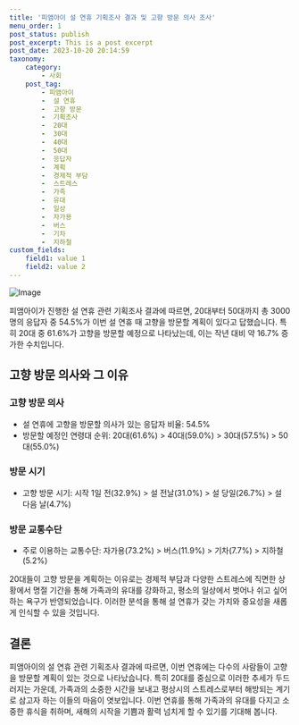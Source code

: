 ```yaml
---
title: '피앰아이 설 연휴 기획조사 결과 및 고향 방문 의사 조사'
menu_order: 1
post_status: publish
post_excerpt: This is a post excerpt
post_date: 2023-10-20 20:14:59
taxonomy:
    category:
        - 사회
    post_tag:
        - 피앰아이
        -  설 연휴
        -  고향 방문
        -  기획조사
        -  20대
        -  30대
        -  40대
        -  50대
        -  응답자
        -  계획
        -  경제적 부담
        -  스트레스
        -  가족
        -  유대
        -  일상
        -  자가용
        -  버스
        -  기차
        -  지하철
custom_fields:
    field1: value 1
    field2: value 2
---
```


![Image](https://imgnews.pstatic.net/image/662/2024/02/06/0000037105_001_20240206135801746.jpg?type=w647)


피앰아이가 진행한 설 연휴 관련 기획조사 결과에 따르면, 20대부터 50대까지 총 3000명의 응답자 중 54.5%가 이번 설 연휴 때 고향을 방문할 계획이 있다고 답했습니다. 특히 20대 중 61.6%가 고향을 방문할 예정으로 나타났는데, 이는 작년 대비 약 16.7% 증가한 수치입니다. 

## 고향 방문 의사와 그 이유
### 고향 방문 의사
- 설 연휴에 고향을 방문할 의사가 있는 응답자 비율: 54.5%
- 방문할 예정인 연령대 순위: 20대(61.6%) > 40대(59.0%) > 30대(57.5%) > 50대(55.0%)
  
### 방문 시기
- 고향 방문 시기: 시작 1일 전(32.9%) > 설 전날(31.0%) > 설 당일(26.7%) > 설 다음 날(4.7%)

### 방문 교통수단
- 주로 이용하는 교통수단: 자가용(73.2%) > 버스(11.9%) > 기차(7.7%) > 지하철(5.2%)
  
20대들이 고향 방문을 계획하는 이유로는 경제적 부담과 다양한 스트레스에 직면한 상황에서 명절 기간을 통해 가족과의 유대를 강화하고, 평소의 일상에서 벗어나 쉬고 싶어하는 욕구가 반영되었습니다. 이러한 분석을 통해 설 연휴가 갖는 가치와 중요성을 새롭게 인식할 수 있을 것입니다.

## 결론
피앰아이의 설 연휴 관련 기획조사 결과에 따르면, 이번 연휴에는 다수의 사람들이 고향을 방문할 계획이 있는 것으로 나타났습니다. 특히 20대를 중심으로 이러한 추세가 두드러지는 가운데, 가족과의 소중한 시간을 보내고 평상시의 스트레스로부터 해방되는 계기로 삼고자 하는 이들의 마음이 엿보입니다. 이번 연휴를 통해 가족과의 유대를 다지고 소중한 휴식을 취하며, 새해의 시작을 기쁨과 활력 넘치게 할 수 있기를 기대해 봅니다.
